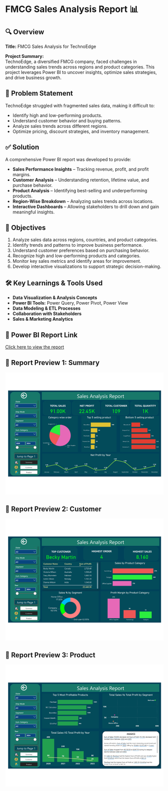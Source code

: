 # FMCG Sales Analysis Report 📊

## 🔍 Overview
**Title:** FMCG Sales Analysis for TechnoEdge

**Project Summary:**  
TechnoEdge, a diversified FMCG company, faced challenges in understanding sales trends across regions and product categories. This project leverages Power BI to uncover insights, optimize sales strategies, and drive business growth.

## 🚨 Problem Statement
TechnoEdge struggled with fragmented sales data, making it difficult to:
- Identify high and low-performing products.
- Understand customer behavior and buying patterns.
- Analyze sales trends across different regions.
- Optimize pricing, discount strategies, and inventory management.

## ✅ Solution
A comprehensive Power BI report was developed to provide:
- **Sales Performance Insights** – Tracking revenue, profit, and profit margins.
- **Customer Analysis** – Understanding retention, lifetime value, and purchase behavior.
- **Product Analysis** – Identifying best-selling and underperforming products.
- **Region-Wise Breakdown** – Analyzing sales trends across locations.
- **Interactive Dashboards** – Allowing stakeholders to drill down and gain meaningful insights.

## 🎯 Objectives
1. Analyze sales data across regions, countries, and product categories.
2. Identify trends and patterns to improve business performance.
3. Understand customer preferences based on purchasing behavior.
4. Recognize high and low-performing products and categories.
5. Monitor key sales metrics and identify areas for improvement.
6. Develop interactive visualizations to support strategic decision-making.

## 🛠️ Key Learnings & Tools Used
- **Data Visualization & Analysis Concepts**
- **Power BI Tools:** Power Query, Power Pivot, Power View
- **Data Modeling & ETL Processes**
- **Collaboration with Stakeholders**
- **Sales & Marketing Analytics**

## 🔗 Power BI Report Link
[Click here to view the report](https://app.powerbi.com/view?r=eyJrIjoiOGEyYmM5ZTAtMmYzMS00YzcyLWJkZGYtNzc5OGM4Nzk5NGY0IiwidCI6ImM2ZTU0OWIzLTVmNDUtNDAzMi1hYWU5LWQ0MjQ0ZGM1YjJjNCJ9)

## 📸 Report Preview 1: Summary
![Dashboard](Images/Summary.jpg)

## 📸 Report Preview 2: Customer
![Dashboard](Images/Customer.jpg)

## 📸 Report Preview 3: Product
![Dashboard](Images/Product.jpg)
